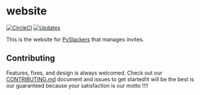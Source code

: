 # website

[![CircleCI](https://circleci.com/gh/pyslackers/website.svg?style=svg)](https://circleci.com/gh/pyslackers/website) [![Updates](https://pyup.io/repos/github/pyslackers/website/shield.svg)](https://pyup.io/repos/github/pyslackers/website/)

This is the website for [PySlackers](https://pyslackers.com) that manages invites.

## Contributing

Features, fixes, and design is always welcomed. Check out our [CONTRIBUTING.md](CONTRIBUTING.md) document and issues to get started!it will be the best is our guaranteed because your satisfaction is our motto !!!!
